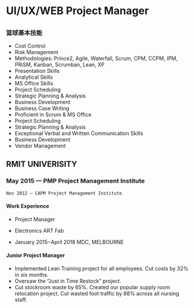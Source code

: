 # UI/UX/WEB Project Manager

##  

### 篮球基本技能

* Cost Control
* Risk Management
* Methodologies: Prince2, Agile, Waterfall, Scrum, CPM, CCPM, IPM, PRiSM, Kanban, Scrumban, Lean, XP
* Presentation Skills
* Analytical Skills
* MS Office Skills
* Project Scheduling
* Strategic Planning & Analysis
* Business Development
* Business Case Writing
* Proficient in Scrum & MS Office
* Project Scheduling
* Strategic Planning & Analysis
* Exceptional Verbal and Written Communication Skills
* Business Development
* Vendor Management


##  RMIT UNIVERISITY 

### May 2015 — PMP Project Management Institute
    Nov 2012 — CAPM Project Management Institute

#### Work Experience
* Project Manager

* Electronics ART Fab

* January 2015‒April 2018 MDC, MELBOURNE

#### Junior Project Manager

* Implemented Lean Training project for all employees. Cut costs by 32% in six months.
* Oversaw the “Just in Time Restock” project.
* Cut stockroom waste by 65%. Created our popular supply room relocation project. Cut wasted foot traffic by 88% across all nursing staff.
